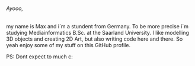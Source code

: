 ###### Ayooo,

my name is Max and i´m a stundent from Germany. To be more precise i´m studying Mediainformatics B.Sc.
at the Saarland University. I like modelling 3D objects and creating 2D Art, but also writing code here
and there. So yeah enjoy some of my stuff on this GitHub profile. 

PS: Dont expect to much c:

